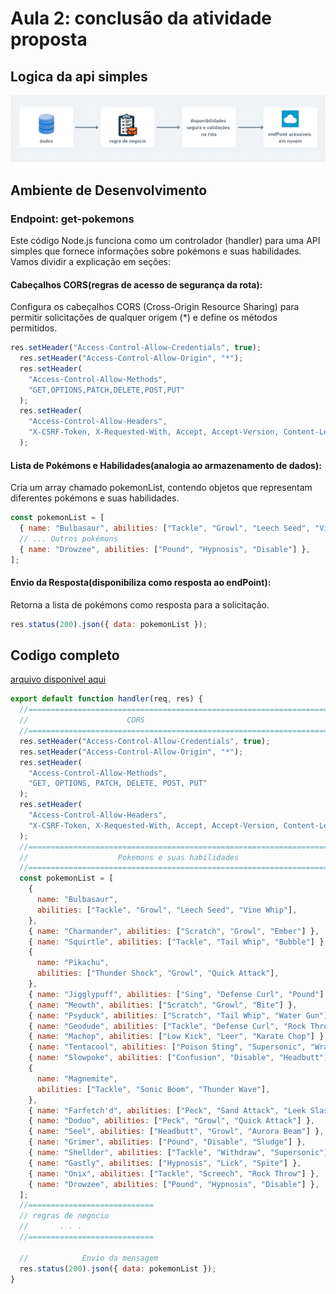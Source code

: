 # Aula 2: conclusão da atividade proposta

## Logica da api simples

![img](/cronograma-back-end/aula-2/img-rep-back-des.png)

## Ambiente de Desenvolvimento

### Endpoint: get-pokemons

Este código Node.js funciona como um controlador (handler) para uma API simples que fornece informações sobre pokémons e suas habilidades. Vamos dividir a explicação em seções:

#### Cabeçalhos CORS(regras de acesso de segurança da rota):

Configura os cabeçalhos CORS (Cross-Origin Resource Sharing) para permitir solicitações de qualquer origem (\*) e define os métodos permitidos.

```Javascript
res.setHeader("Access-Control-Allow-Credentials", true);
  res.setHeader("Access-Control-Allow-Origin", "*");
  res.setHeader(
    "Access-Control-Allow-Methods",
    "GET,OPTIONS,PATCH,DELETE,POST,PUT"
  );
  res.setHeader(
    "Access-Control-Allow-Headers",
    "X-CSRF-Token, X-Requested-With, Accept, Accept-Version, Content-Length, Content-MD5, Content-Type, Date, X-Api-Version"
  );
```

#### Lista de Pokémons e Habilidades(analogia ao armazenamento de dados):

Cria um array chamado pokemonList, contendo objetos que representam diferentes pokémons e suas habilidades.

```Javascript
const pokemonList = [
  { name: "Bulbasaur", abilities: ["Tackle", "Growl", "Leech Seed", "Vine Whip"] },
  // ... Outros pokémons
  { name: "Drowzee", abilities: ["Pound", "Hypnosis", "Disable"] },
];

```

#### Envio da Resposta(disponibiliza como resposta ao endPoint):

Retorna a lista de pokémons como resposta para a solicitação.

```Javascript
res.status(200).json({ data: pokemonList });
```

## Codigo completo

[arquivo disponivel aqui](/cronograma-back-end/aula-2/arquivos/)

```Javascript
export default function handler(req, res) {
  //===========================================================================
  //                      CORS
  //===========================================================================
  res.setHeader("Access-Control-Allow-Credentials", true);
  res.setHeader("Access-Control-Allow-Origin", "*");
  res.setHeader(
    "Access-Control-Allow-Methods",
    "GET, OPTIONS, PATCH, DELETE, POST, PUT"
  );
  res.setHeader(
    "Access-Control-Allow-Headers",
    "X-CSRF-Token, X-Requested-With, Accept, Accept-Version, Content-Length, Content-MD5, Content-Type, Date, X-Api-Version"
  );
  //===========================================================================
  //                    Pokemons e suas habilidades
  //===========================================================================
  const pokemonList = [
    {
      name: "Bulbasaur",
      abilities: ["Tackle", "Growl", "Leech Seed", "Vine Whip"],
    },
    { name: "Charmander", abilities: ["Scratch", "Growl", "Ember"] },
    { name: "Squirtle", abilities: ["Tackle", "Tail Whip", "Bubble"] },
    {
      name: "Pikachu",
      abilities: ["Thunder Shock", "Growl", "Quick Attack"],
    },
    { name: "Jigglypuff", abilities: ["Sing", "Defense Curl", "Pound"] },
    { name: "Meowth", abilities: ["Scratch", "Growl", "Bite"] },
    { name: "Psyduck", abilities: ["Scratch", "Tail Whip", "Water Gun"] },
    { name: "Geodude", abilities: ["Tackle", "Defense Curl", "Rock Throw"] },
    { name: "Machop", abilities: ["Low Kick", "Leer", "Karate Chop"] },
    { name: "Tentacool", abilities: ["Poison Sting", "Supersonic", "Wrap"] },
    { name: "Slowpoke", abilities: ["Confusion", "Disable", "Headbutt"] },
    {
      name: "Magnemite",
      abilities: ["Tackle", "Sonic Boom", "Thunder Wave"],
    },
    { name: "Farfetch'd", abilities: ["Peck", "Sand Attack", "Leek Slash"] },
    { name: "Doduo", abilities: ["Peck", "Growl", "Quick Attack"] },
    { name: "Seel", abilities: ["Headbutt", "Growl", "Aurora Beam"] },
    { name: "Grimer", abilities: ["Pound", "Disable", "Sludge"] },
    { name: "Shellder", abilities: ["Tackle", "Withdraw", "Supersonic"] },
    { name: "Gastly", abilities: ["Hypnosis", "Lick", "Spite"] },
    { name: "Onix", abilities: ["Tackle", "Screech", "Rock Throw"] },
    { name: "Drowzee", abilities: ["Pound", "Hypnosis", "Disable"] },
  ];
  //============================
  // regras de negocio
  //       . . .
  //============================

  //            Envio da mensagem
  res.status(200).json({ data: pokemonList });
}

```
